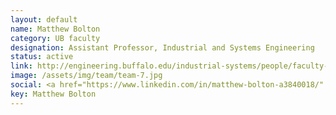 ```yaml
---
layout: default
name: Matthew Bolton
category: UB faculty
designation: Assistant Professor, Industrial and Systems Engineering
status: active
link: http://engineering.buffalo.edu/industrial-systems/people/faculty-directory/bolton-matthew.html
image: /assets/img/team/team-7.jpg
social: <a href="https://www.linkedin.com/in/matthew-bolton-a3840018/" target="_blank"><i class="icofont-linkedin"></i></a><a href="http://fhsl.eng.buffalo.edu/index.html" target="_blank"><i class="icofont-web"></i></a><a href="mailto:mbolton@buffalo.edu" target="_blank"><i class="icofont-email"></i></a>
key: Matthew Bolton
---
```



